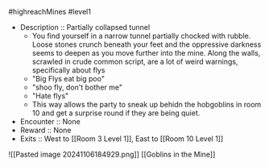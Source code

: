 #highreachMines #level1 
- Description :: Partially collapsed tunnel 
	- You find yourself in a narrow tunnel partially chocked with rubble. Loose stones crunch beneath your feet and the oppressive darkness seems to deepen as you move further into the mine. Along the walls, scrawled in crude common script, are a lot of weird warnings, specifically about flys 
	- "Big Flys eat big poo"
	- "shoo fly, don't bother me"
	- "Hate flys"
	- This way allows the party to sneak up behidn the hobgoblins in room 10 and get a surprise round if they are being quiet.
- Encounter :: None
- Reward :: None 
- Exits :: West to [[Room 3 Level 1]], East to [[Room 10 Level 1]]

![[Pasted image 20241106184929.png]]
[[Goblins in the Mine]]
